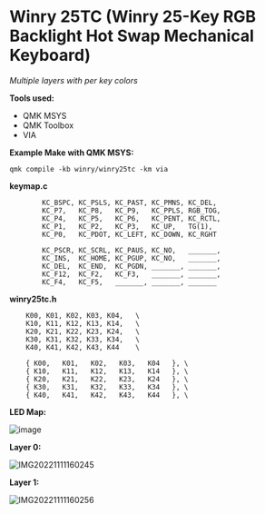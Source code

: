 # Winry 25TC (Winry 25-Key RGB Backlight Hot Swap Mechanical Keyboard)

*Multiple layers with per key colors*

**Tools used:**
- QMK MSYS
- QMK Toolbox
- VIA

**Example Make with QMK MSYS:**
```
qmk compile -kb winry/winry25tc -km via
```

**keymap.c**
```
        KC_BSPC, KC_PSLS, KC_PAST, KC_PMNS, KC_DEL,
        KC_P7,   KC_P8,   KC_P9,   KC_PPLS, RGB_TOG,
        KC_P4,   KC_P5,   KC_P6,   KC_PENT, KC_RCTL,
        KC_P1,   KC_P2,   KC_P3,   KC_UP,   TG(1),
        KC_P0,   KC_PDOT, KC_LEFT, KC_DOWN, KC_RGHT

        KC_PSCR, KC_SCRL, KC_PAUS, KC_NO,   _______,
        KC_INS,  KC_HOME, KC_PGUP, KC_NO,   _______,
        KC_DEL,  KC_END,  KC_PGDN, _______, _______,
        KC_F12,  KC_F2,   KC_F3,   _______, _______,
        KC_F4,   KC_F5,   _______, _______, _______
```

**winry25tc.h**
```
    K00, K01, K02, K03, K04,   \
    K10, K11, K12, K13, K14,   \
    K20, K21, K22, K23, K24,   \
    K30, K31, K32, K33, K34,   \
    K40, K41, K42, K43, K44    \

    { K00,   K01,   K02,   K03,   K04   }, \
    { K10,   K11,   K12,   K13,   K14   }, \
    { K20,   K21,   K22,   K23,   K24   }, \
    { K30,   K31,   K32,   K33,   K34   }, \
    { K40,   K41,   K42,   K43,   K44   }, \
```

**LED Map:**

![image](https://user-images.githubusercontent.com/78761379/200986962-b5673965-1834-4bab-a3a2-43af94b449e0.png)
 
 **Layer 0:**
 
![IMG20221111160245](https://user-images.githubusercontent.com/78761379/201430664-39b9d7b3-0d74-47f4-aaef-9c34105327d6.jpg)

**Layer 1:**

![IMG20221111160256](https://user-images.githubusercontent.com/78761379/201430712-acfef1a8-987f-445a-bf20-088273fd380e.jpg)
